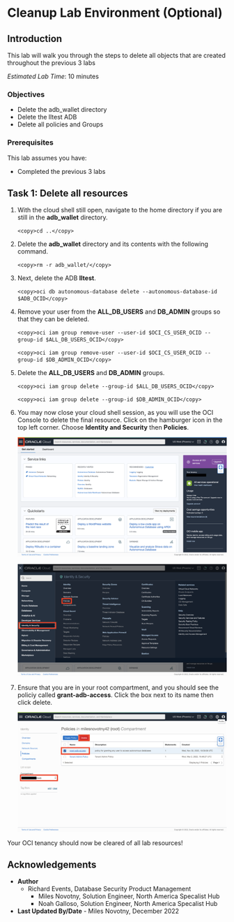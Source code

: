 # Cleanup Lab Environment (Optional)

## Introduction

This lab will walk you through the steps to delete all objects that are created throughout the
previous 3 labs

*Estimated Lab Time*: 10 minutes

### Objectives
- Delete the adb_wallet directory
- Delete the lltest ADB
- Delete all policies and Groups

### Prerequisites
This lab assumes you have:
- Completed the previous 3 labs


## Task 1: Delete all resources

1. With the cloud shell still open, navigate to the home directory if you are still in the **adb_wallet** directory.

    ```
    <copy>cd ..</copy>
    ```

2. Delete the **adb_wallet** directory and its contents with the following command.

    ```
    <copy>rm -r adb_wallet/</copy>
    ```

3. Next, delete the ADB **lltest**.

    ```
    <copy>oci db autonomous-database delete --autonomous-database-id $ADB_OCID</copy>
    ```

4. Remove your user from the **ALL\_DB\_USERS** and **DB_ADMIN** groups so that they can be deleted.

    ```
    <copy>oci iam group remove-user --user-id $OCI_CS_USER_OCID --group-id $ALL_DB_USERS_OCID</copy>
    ```

    ```
    <copy>oci iam group remove-user --user-id $OCI_CS_USER_OCID --group-id $DB_ADMIN_OCID</copy>
    ```


5. Delete the **ALL\_DB\_USERS** and **DB_ADMIN** groups.

    ```
    <copy>oci iam group delete --group-id $ALL_DB_USERS_OCID</copy>
    ```

    ```
    <copy>oci iam group delete --group-id $DB_ADMIN_OCID</copy>
    ```

5. You may now close your cloud shell session, as you will use the OCI Console to delete the final resource. Click on the hamburger icon in the top left corner. Choose **Identity and Security** then **Policies**.

    ![OCI Homepage](images/oci-homepage.png)

    ![Identity and Security](images/identity-security.png)

6. Ensure that you are in your root compartment, and you should see the policiy called **grant-adb-access**. Click the box next to its name then click delete.

    ![Policy Page - Delete](images/delete-policy.png)

Your OCI tenancy should now be cleared of all lab resources!

## Acknowledgements
* **Author**
  * Richard Events, Database Security Product Management
	* Miles Novotny, Solution Engineer, North America Specalist Hub
	* Noah Galloso, Solution Engineer, North America Specalist Hub
* **Last Updated By/Date** - Miles Novotny, December 2022
